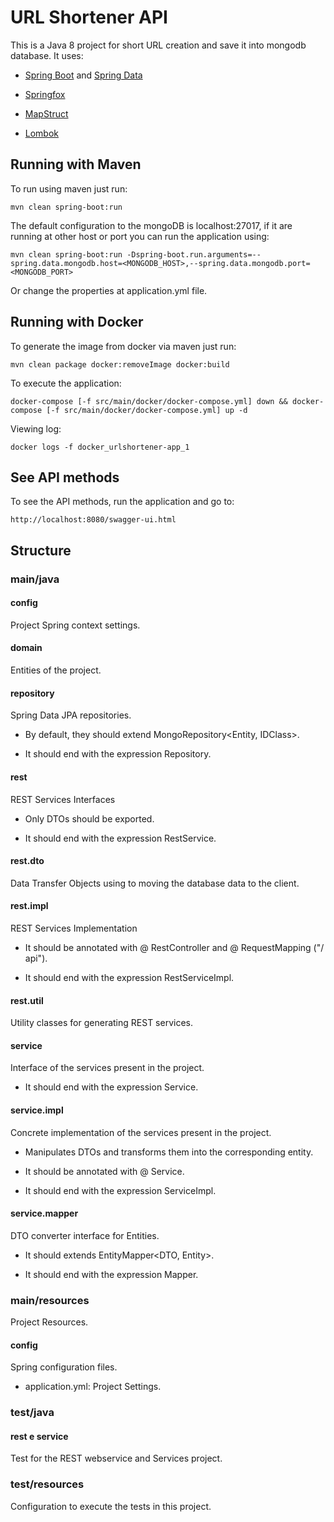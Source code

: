 # URL Shortener API

This is a Java 8 project for short URL creation and save it into mongodb database. It uses:

* [Spring Boot](https://spring.io/projects/spring-boot) and [Spring Data](https://spring.io/projects/spring-data) 

* [Springfox](http://springfox.github.io/springfox/)

* [MapStruct](http://mapstruct.org/)

* [Lombok](https://projectlombok.org)

## Running with Maven

To run using maven just run:


    mvn clean spring-boot:run

The default configuration to the mongoDB is localhost:27017, if it are running at other host or port you can run the application using:
 

    mvn clean spring-boot:run -Dspring-boot.run.arguments=--spring.data.mongodb.host=<MONGODB_HOST>,--spring.data.mongodb.port=<MONGODB_PORT>

Or change the properties at application.yml file.

## Running with Docker

To generate the image from docker via maven just run:
 

    mvn clean package docker:removeImage docker:build 
	
To execute the application:
 

    docker-compose [-f src/main/docker/docker-compose.yml] down && docker-compose [-f src/main/docker/docker-compose.yml] up -d
	
Viewing log:
 

    docker logs -f docker_urlshortener-app_1

    
## See API methods

To see the API methods, run the application and go to:
 

    http://localhost:8080/swagger-ui.html
	
## Structure
### main/java
#### config
Project Spring context settings.

#### domain
Entities of the project. 

#### repository
Spring Data JPA repositories.

* By default, they should extend MongoRepository<Entity, IDClass>.

* It should end with the expression Repository.

#### rest
REST Services Interfaces

* Only DTOs should be exported.

* It should end with the expression RestService.

#### rest.dto
Data Transfer Objects using to moving the database data to the client.

#### rest.impl
REST Services Implementation

* It should be annotated with @ RestController and @ RequestMapping ("/ api").

* It should end with the expression RestServiceImpl.

#### rest.util
Utility classes for generating REST services.

#### service
Interface of the services present in the project.

* It should end with the expression Service. 

#### service.impl
Concrete implementation of the services present in the project.

* Manipulates DTOs and transforms them into the corresponding entity.

* It should be annotated with @ Service.

* It should end with the expression ServiceImpl.

#### service.mapper
DTO converter interface for Entities.

* It should extends EntityMapper<DTO, Entity>.

* It should end with the expression Mapper.

### main/resources
Project Resources.

#### config
Spring configuration files.

* application.yml: Project Settings.

### test/java
#### rest e service
Test for the REST webservice and Services project.

### test/resources
Configuration to execute the tests in this project.

